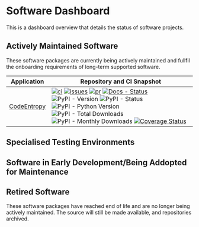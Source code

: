 # Software Dashboard

This is a dashboard overview that details the status of software projects.

## Actively Maintained Software

These software packages are currently being actively maintained and fullfil the onboarding requirements of long-term supported software.

| Application | Repository and CI Snapshot |
| ----------- | -------------------------- |
| [CodeEntropy](https://github.com/ccPBioSim/CodeEntropy/) | [![ci](https://github.com/ccpbiosim/CodeEntropy/actions/workflows/project-ci.yaml/badge.svg?branch=main)](https://github.com/ccpbiosim/CodeEntropy/actions/workflows/project-ci.yaml) [![issues](https://img.shields.io/github/issues/ccpbiosim/CodeEntropy?logo=github&labelColor=grey)](https://github.com/CCPBioSim/CodeEntropy/issues) [![pr](https://img.shields.io/github/issues-pr/ccpbiosim/CodeEntropy?logo=github&labelColor=grey)](https://github.com/CCPBioSim/CodeEntropy/pulls) [![Docs - Status](https://app.readthedocs.org/projects/codeentropy/badge/?version=latest)](https://codeentropy.readthedocs.io/en/latest/?badge=latest) ![PyPI - Version](https://img.shields.io/pypi/v/codeentropy?logo=pypi&logoColor=white) ![PyPI - Status](https://img.shields.io/pypi/status/codeentropy?logo=pypi&logoColor=white) ![PyPI - Python Version](https://img.shields.io/pypi/pyversions/CodeEntropy) ![PyPI - Total Downloads](https://img.shields.io/pepy/dt/codeentropy?logo=pypi&logoColor=white&color=blue) ![PyPI - Monthly Downloads](https://img.shields.io/pypi/dm/CodeEntropy?logo=pypi&logoColor=white&color=blue) [![Coverage Status](https://coveralls.io/repos/github/CCPBioSim/CodeEntropy/badge.svg?branch=main)](https://coveralls.io/github/CCPBioSim/CodeEntropy?branch=main) |

## Specialised Testing Environments



## Software in Early Development/Being Addopted for Maintenance



## Retired Software

These software packages have reached end of life and are no longer being actively maintained. The source will still be made available, and repositories archived.
